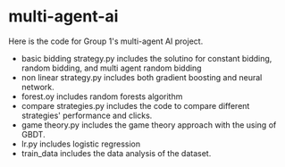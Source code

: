 # multi-agent-ai

Here is the code for Group 1's multi-agent AI project.   
      
      
- basic bidding strategy.py includes the solutino for constant bidding, random bidding, and multi agent random bidding   
- non linear strategy.py includes both gradient boosting and neural network.   
- forest.oy includes random forests algorithm   
- compare strategies.py includes the code to compare different strategies' performance and clicks.   
- game theory.py includes the game theory approach with the using of GBDT.  
- lr.py includes logistic regression    
- train_data includes the data analysis of the dataset.   
